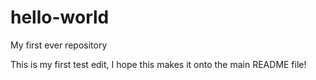 # hello-world
My first ever repository

This is my first test edit, I hope this makes it onto the main README file!
